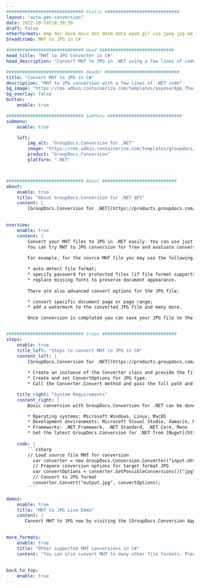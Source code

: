 ```yaml
---
############################# Static ############################
layout: "auto-gen-conversion"
date: 2022-10-18T18:39:39
draft: false
otherformats: bmp doc docm docx dot dotm dotx epub gif ico jpeg jpg md odt ott pdf png psd rtf tex tif tiff txt xps
breadcrumb: MHT to JPG in C#

############################# Head ############################
head_title: "MHT to JPG Converter in C#"
head_description: "Convert MHT to JPG in .NET using a few lines of code. Use the GroupDocs Document Conversion API to convert over 160 file formats."

############################# Header ############################
title: "Convert MHT to JPG in C#"
description: "MHT to JPG conversion with a few lines of .NET code"
bg_image: "https://cms.admin.containerize.com/templates/aspose/App_Themes/V3/images/bg/header1.png"
bg_overlay: false
button:
    enable: true

############################# SubMenu ############################
submenu:
    enable: true

    left:
        img_alt: "GroupDocs.Conversion for .NET"
        image: "https://cms.admin.containerize.com/templates/groupdocs/images/product-logos/90x90-noborder/groupdocs-conversion-net.png"
        product: "GroupDocs.Conversion"
        platform: ".NET"



############################# About ############################
about:
    enable: true
    title: "About GroupDocs.Conversion for .NET API"
    content: |
        [GroupDocs.Conversion for .NET](https://products.groupdocs.com/conversion/net/) can be used to convert Microsoft Word, Excel, PowerPoint, PDF, Visio and other formats. GroupDocs.Conversion is a standalone API that is suitable for back-end and internal systems where high performance is required. It does not depend on any software such as Microsoft or Open Office.
    

overview:
    enable: true
    content: |
        Convert your MHT files to JPG in .NET easily. You can use just a couple of C# code lines in any platform of your choice like - Windows, Linux, macOS.
        You can try MHT to JPG conversion for free and evaluate conversion results quality.  Along with simple file conversion scenarios you can try more advanced options for loading source MHT file and for saving output JPG result. 
        
        For example, for the source MHT file you may use the following load options:

        * auto-detect file format;
        * specify password for protected files (if file format supports it);
        * replace missing fonts to preserve document appearance.
        
        There are also advanced convert options for the JPG file:

        * convert specific document page or page range;
        * add a watermark to the converted JPG file and many more.

        Once conversion is completed you can save your JPG file to the local file path or any third-party storage like FTP, Amazon S3, Google Drive, Dropbox etc. Please note - to convert MHT to JPG there is no need for any additional software installed - like MS Office, Open Office, Adobe Acrobat Reader etc.


############################# Steps ############################
steps:
    enable: true
    title_left: "Steps to convert MHT to JPG in C#"
    content_left: |
        [GroupDocs.Conversion for .NET](https://products.groupdocs.com/conversion/net/) makes it easy for developers to convert a MHT file to JPG with a few lines of code.
        
        * Create an instance of the Converter class and provide the file MHT with the full path
        * Create and set ConvertOptions for JPG type.
        * Call the Converter.Convert method and pass the full path and format (JPG) as a parameter

    title_right: "System Requirements"
    content_right: |
        Basic conversion with GroupDocs.Conversion for .NET can be done in just a few simple steps. Our APIs are supported on all major platforms and operating systems. Before executing the code below, make sure you have the following prerequisites installed on your system.

        * Operating systems: Microsoft Windows, Linux, MacOS
        * Development environments: Microsoft Visual Studio, Xamarin, MonoDevelop
        * Frameworks: .NET Framework, .NET Standard, .NET Core, Mono
        * Get the latest GroupDocs.Conversion for .NET from [Nuget](https://www.nuget.org/packages/groupdocs.conversion)
         
    code: |
        ```csharp    
        // Load source file MHT for conversion
          var converter = new GroupDocs.Conversion.Converter("input.mht");
          // Prepare conversion options for target format JPG
          var convertOptions = converter.GetPossibleConversions()["jpg"].ConvertOptions;
          // Convert to JPG format
          converter.Convert("output.jpg", convertOptions);
        ```

demos:
    enable: true
    title: "MHT to JPG Live Demo"
    content: |
       Convert MHT to JPG now by visiting the [GroupDocs.Conversion App](https://products.groupdocs.app/conversion/family) website. Online demo has the following advantages
          

more_formats:
    enable: true
    title: "Other supported MHT conversions in C#"
    content: "You can also convert MHT to many other file formats. Please see the list below."
       
       
back_to_top:
    enable: true
---
```

